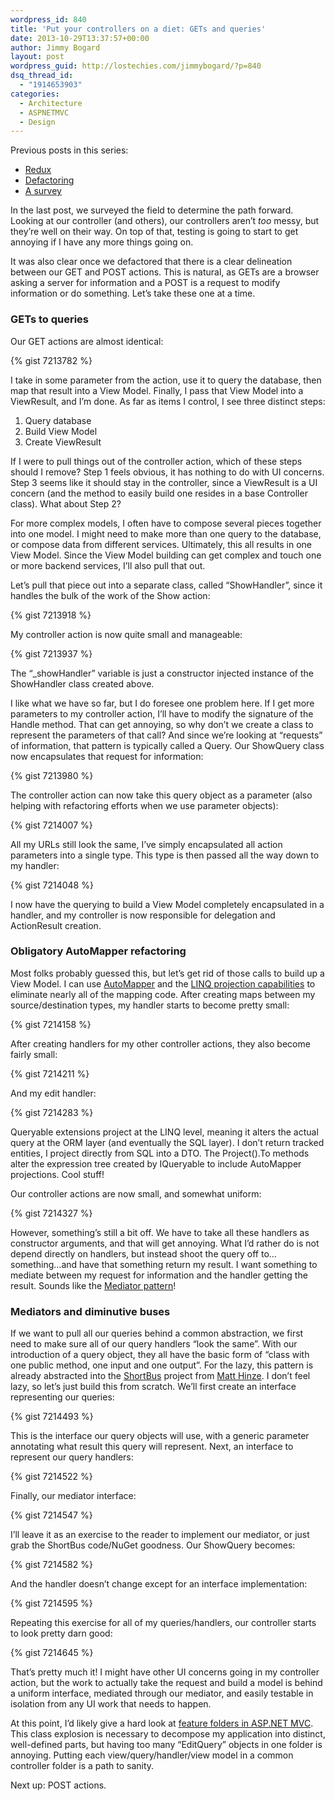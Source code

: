 ```yaml
---
wordpress_id: 840
title: 'Put your controllers on a diet: GETs and queries'
date: 2013-10-29T13:37:57+00:00
author: Jimmy Bogard
layout: post
wordpress_guid: http://lostechies.com/jimmybogard/?p=840
dsq_thread_id:
  - "1914653903"
categories:
  - Architecture
  - ASPNETMVC
  - Design
---
```

Previous posts in this series:

  * [Redux](https://lostechies.com/jimmybogard/2013/10/10/put-your-controllers-on-a-diet-redux/)
  * [Defactoring](https://lostechies.com/jimmybogard/2013/10/22/put-your-controllers-on-a-diet-defactoring/)
  * [A survey](https://lostechies.com/jimmybogard/2013/10/23/put-your-controllers-on-a-diet-a-survey/)

In the last post, we surveyed the field to determine the path forward. Looking at our controller (and others), our controllers aren’t _too_ messy, but they’re well on their way. On top of that, testing is going to start to get annoying if I have any more things going on.

It was also clear once we defactored that there is a clear delineation between our GET and POST actions. This is natural, as GETs are a browser asking a server for information and a POST is a request to modify information or do something. Let’s take these one at a time.

### GETs to queries

Our GET actions are almost identical:

{% gist 7213782 %}

I take in some parameter from the action, use it to query the database, then map that result into a View Model. Finally, I pass that View Model into a ViewResult, and I’m done. As far as items I control, I see three distinct steps:

  1. Query database
  2. Build View Model
  3. Create ViewResult

If I were to pull things out of the controller action, which of these steps should I remove? Step 1 feels obvious, it has nothing to do with UI concerns. Step 3 seems like it should stay in the controller, since a ViewResult is a UI concern (and the method to easily build one resides in a base Controller class). What about Step 2?

For more complex models, I often have to compose several pieces together into one model. I might need to make more than one query to the database, or compose data from different services. Ultimately, this all results in one View Model. Since the View Model building can get complex and touch one or more backend services, I’ll also pull that out.

Let’s pull that piece out into a separate class, called “ShowHandler”, since it handles the bulk of the work of the Show action:

{% gist 7213918 %}

My controller action is now quite small and manageable:

{% gist 7213937 %}

The “_showHandler” variable is just a constructor injected instance of the ShowHandler class created above.

I like what we have so far, but I do foresee one problem here. If I get more parameters to my controller action, I’ll have to modify the signature of the Handle method. That can get annoying, so why don’t we create a class to represent the parameters of that call? And since we’re looking at “requests” of information, that pattern is typically called a Query. Our ShowQuery class now encapsulates that request for information:

{% gist 7213980 %}

The controller action can now take this query object as a parameter (also helping with refactoring efforts when we use parameter objects):

{% gist 7214007 %}

All my URLs still look the same, I’ve simply encapsulated all action parameters into a single type. This type is then passed all the way down to my handler:

{% gist 7214048 %}

I now have the querying to build a View Model completely encapsulated in a handler, and my controller is now responsible for delegation and ActionResult creation.

### Obligatory AutoMapper refactoring

Most folks probably guessed this, but let’s get rid of those calls to build up a View Model. I can use [AutoMapper](http://automapper.org/) and the [LINQ projection capabilities](https://github.com/AutoMapper/AutoMapper/wiki/Queryable-Extensions) to eliminate nearly all of the mapping code. After creating maps between my source/destination types, my handler starts to become pretty small:

{% gist 7214158 %}

After creating handlers for my other controller actions, they also become fairly small:

{% gist 7214211 %}

And my edit handler:

{% gist 7214283 %}

Queryable extensions project at the LINQ level, meaning it alters the actual query at the ORM layer (and eventually the SQL layer). I don’t return tracked entities, I project directly from SQL into a DTO. The Project().To<Foo> methods alter the expression tree created by IQueryable to include AutoMapper projections. Cool stuff!

Our controller actions are now small, and somewhat uniform:

{% gist 7214327 %}

However, something’s still a bit off. We have to take all these handlers as constructor arguments, and that will get annoying. What I’d rather do is not depend directly on handlers, but instead shoot the query off to…something…and have that something return my result. I want something to mediate between my request for information and the handler getting the result. Sounds like the [Mediator pattern](http://www.oodesign.com/mediator-pattern.html)!

### Mediators and diminutive buses

If we want to pull all our queries behind a common abstraction, we first need to make sure all of our query handlers “look the same”. With our introduction of a query object, they all have the basic form of “class with one public method, one input and one output”. For the lazy, this pattern is already abstracted into the [ShortBus](https://github.com/mhinze/ShortBus) project from [Matt Hinze](https://lostechies.com/matthinze/). I don’t feel lazy, so let’s just build this from scratch. We’ll first create an interface representing our queries:

{% gist 7214493 %}

This is the interface our query objects will use, with a generic parameter annotating what result this query will represent. Next, an interface to represent our query handlers:

{% gist 7214522 %}

Finally, our mediator interface:

{% gist 7214547 %}

I’ll leave it as an exercise to the reader to implement our mediator, or just grab the ShortBus code/NuGet goodness. Our ShowQuery becomes:

{% gist 7214582 %}

And the handler doesn’t change except for an interface implementation:

{% gist 7214595 %}

Repeating this exercise for all of my queries/handlers, our controller starts to look pretty darn good:

{% gist 7214645 %}

That’s pretty much it! I might have other UI concerns going in my controller action, but the work to actually take the request and build a model is behind a uniform interface, mediated through our mediator, and easily testable in isolation from any UI work that needs to happen.

At this point, I’d likely give a hard look at [feature folders in ASP.NET MVC](http://timgthomas.com/2013/10/feature-folders-in-asp-net-mvc/). This class explosion is necessary to decompose my application into distinct, well-defined parts, but having too many “EditQuery” objects in one folder is annoying. Putting each view/query/handler/view model in a common controller folder is a path to sanity.

Next up: POST actions.